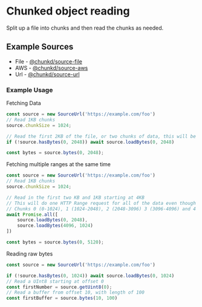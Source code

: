 # Chunked object reading

Split up a file into chunks and then read the chunks as needed.

## Example Sources
- File - [@chunkd/source-file](https://www.npmjs.com/package/@chunkd/source-file)
- AWS - [@chunkd/source-aws](https://www.npmjs.com/package/@chunkd/source-aws)
- Url - [@chunkd/source-url](https://www.npmjs.com/package/@chunkd/source-url)

### Example Usage
Fetching Data
```typescript
const source = new SourceUrl('https://example.com/foo')
// Read 1KB chunks
source.chunkSize = 1024;

// Read the first 2KB of the file, or two chunks of data, this will be one HTTP Range requests
if (!source.hasBytes(0, 2048)) await source.loadBytes(0, 2048)

const bytes = source.bytes(0, 2048);
```

Fetching multiple ranges at the same time

```typescript
const source = new SourceUrl('https://example.com/foo')
// Read 1KB chunks
source.chunkSize = 1024;

// Read in the first two KB and 1KB starting at 4KB
// This will do one HTTP Range request for all of the data even though 2048-4096 has not been requested
// Chunks 0 (0-1024), 1 (1024-2048), 2 (2048-3096) 3 (3096-4096) and 4 (4096 - 5120) will be fetched
await Promise.all([
    source.loadBytes(0, 2048), 
    source.loadBytes(4096, 1024)
]) 

const bytes = source.bytes(0, 5120);
```


Reading raw bytes
```typescript
const source = new SourceUrl('https://example.com/foo')

if (!source.hasBytes(0, 1024)) await source.loadBytes(0, 1024)
// Read a UInt8 starting at offset 0
const firstNumber = source.getUint8(0);
// Read a buffer from offset 10, with length of 100
const firstBuffer = source.bytes(10, 100)
```
